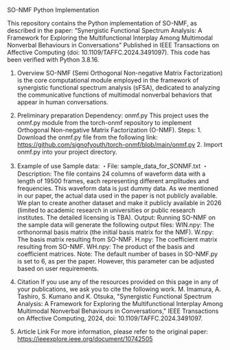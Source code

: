 SO-NMF Python Implementation

This repository contains the Python implementation of SO-NMF, as described in the paper:
“Synergistic Functional Spectrum Analysis: A Framework for Exploring the Multifunctional Interplay Among Multimodal Nonverbal Behaviours in Conversations”
Published in IEEE Transactions on Affective Computing (doi: 10.1109/TAFFC.2024.3491097).
This code has been verified with Python 3.8.16.

1. Overview
    SO-NMF (Semi Orthogonal Non-negative Matrix Factorization) is the core computational module employed in the framework of synergistic functional spectrum analysis (sFSA), dedicated to analyzing the communicative functions of multimodal nonverbal behaviors that appear in human conversations.

2. Preliminary preparation
    Dependency: onmf.py
        This project uses the onmf.py module from the torch-onmf repository to implement Orthogonal Non-negative Matrix Factorization (O-NMF).
    Steps:
        1. Download the onmf.py file from the following link: https://github.com/signofyouth/torch-onmf/blob/main/onmf.py
        2. Import onmf.py into your project directory.

3. Example of use
    Sample data: 
        ・File: sample_data_for_SONMF.txt
        ・Description: The file contains 24 columns of waveform data with a length of 19500 frames, each representing different amplitudes and frequencies. This waveform data is just dummy data. As we mentioned in our paper, the actual data used in the paper is not publicly available. We plan to create another dataset and make it publicly available in 2026 (limited to academic research in universities or public research institutes. The detailed licensing is TBA). 
    Output: 
        Running SO-NMF on the sample data will generate the following output files:
            WIN.npy: The orthonormal basis matrix (the initial basis matrix for the NMF).
            W.npy: The basis matrix resulting from SO-NMF.
            H.npy: The coefficient matrix resulting from SO-NMF.
            WH.npy: The product of the basis and coefficient matrices.
    Note:
        The default number of bases in SO-NMF.py is set to 6, as per the paper. However, this parameter can be adjusted based on user requirements.

5. Citation
    If you use any of the resources provided on this page in any of your publications, we ask you to cite the following work.
    M. Imamura, A. Tashiro, S. Kumano and K. Otsuka, "Synergistic Functional Spectrum Analysis: A Framework for Exploring the Multifunctional Interplay Among Multimodal Nonverbal Behaviours in Conversations," IEEE Transactions on Affective Computing, 2024, doi: 10.1109/TAFFC.2024.3491097.

4. Article Link
    For more information, please refer to the original paper: https://ieeexplore.ieee.org/document/10742505